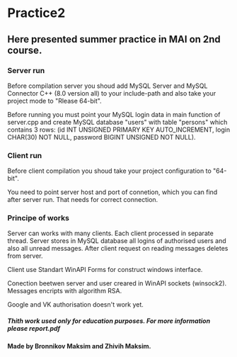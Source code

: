 # Practice2
## Неre presented summer practice in MAI on 2nd course. 

### Server run

Before compilation server you shoud add MySQL Server and MySQL Connector C++ (8.0 version all) to your include-path 
and also take your project mode to "Rlease 64-bit".

Before running you must point your MySQL login data in main function of server.cpp and create MySQL database "users" with table "persons" 
which contains 3 rows: (id INT UNSIGNED PRIMARY KEY AUTO_INCREMENT, login CHAR(30) NOT NULL, password BIGINT UNSIGNED NOT NULL). 


### Client run 

Before client compilation you shoud take your project configuration to "64-bit". 

You need to point server host and port of connetion, which you can find after server run. That needs for correct connection.

### Principe of works

Server can works with many clients. Each client processed in separate thread. Server stores in MySQL database all logins of authorised users and also all unread messages. 
After client request on reading messages deletes from server.

Client use Standart WinAPI Forms for construct windows interface.

Conection beetwen server and user creared in WinAPI sockets (winsock2). Messages encripts with algorithm RSA. 

Google and VK authorisation doesn't work yet.
##### Thith work used only for education purposes. For more information please report.pdf
#### Made by Bronnikov Maksim and Zhivih Maksim. 
